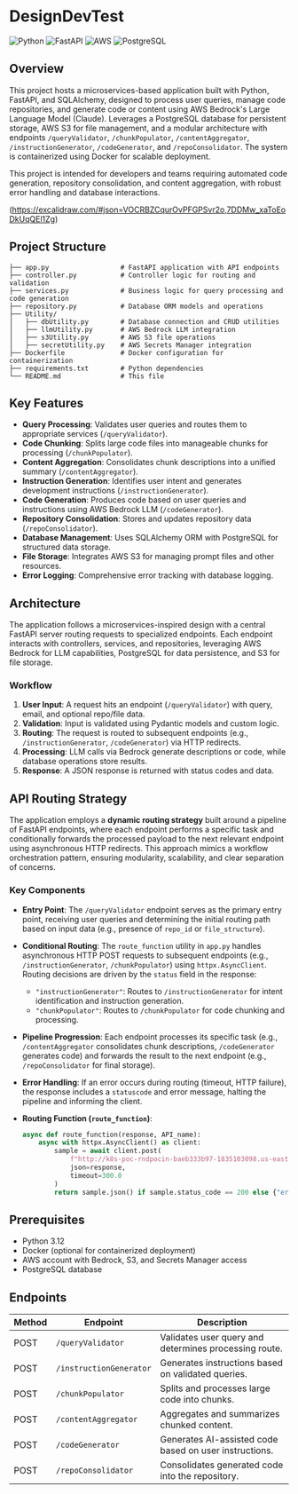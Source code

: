 # DesignDevTest

![Python](https://img.shields.io/badge/Python-3.12-blue.svg) ![FastAPI](https://img.shields.io/badge/FastAPI-0.115.7-green.svg) ![AWS](https://img.shields.io/badge/AWS-Bedrock%20%7C%20S3-orange.svg) ![PostgreSQL](https://img.shields.io/badge/PostgreSQL-SQLAlchemy-blue.svg)

## Overview

This project hosts a microservices-based application built with Python, FastAPI, and SQLAlchemy, designed to process user queries, manage code repositories, and generate code or content using AWS Bedrock's Large Language Model (Claude). Leverages a PostgreSQL database for persistent storage, AWS S3 for file management, and a modular architecture with endpoints `/queryValidator`, `/chunkPopulator`, `/contentAggregator`, `/instructionGenerator`, `/codeGenerator`, and `/repoConsolidator`. The system is containerized using Docker for scalable deployment.

This project is intended for developers and teams requiring automated code generation, repository consolidation, and content aggregation, with robust error handling and database interactions.

(https://excalidraw.com/#json=VOCRBZCqurOvPFGPSvr2o,7DDMw_xaToEoDkUqQEl1Zg)

## Project Structure
```
├── app.py                  # FastAPI application with API endpoints
├── controller.py           # Controller logic for routing and validation
├── services.py             # Business logic for query processing and code generation
├── repository.py           # Database ORM models and operations
├── Utility/
│   ├── dbUtility.py        # Database connection and CRUD utilities
│   ├── llmUtility.py       # AWS Bedrock LLM integration
│   ├── s3Utility.py        # AWS S3 file operations
│   ├── secretUtility.py    # AWS Secrets Manager integration
├── Dockerfile              # Docker configuration for containerization
├── requirements.txt        # Python dependencies
└── README.md               # This file
```


## Key Features

- **Query Processing**: Validates user queries and routes them to appropriate services (`/queryValidator`).
- **Code Chunking**: Splits large code files into manageable chunks for processing (`/chunkPopulator`).
- **Content Aggregation**: Consolidates chunk descriptions into a unified summary (`/contentAggregator`).
- **Instruction Generation**: Identifies user intent and generates development instructions (`/instructionGenerator`).
- **Code Generation**: Produces code based on user queries and instructions using AWS Bedrock LLM (`/codeGenerator`).
- **Repository Consolidation**: Stores and updates repository data (`/repoConsolidator`).
- **Database Management**: Uses SQLAlchemy ORM with PostgreSQL for structured data storage.
- **File Storage**: Integrates AWS S3 for managing prompt files and other resources.
- **Error Logging**: Comprehensive error tracking with database logging.

## Architecture

The application follows a microservices-inspired design with a central FastAPI server routing requests to specialized endpoints. Each endpoint interacts with controllers, services, and repositories, leveraging AWS Bedrock for LLM capabilities, PostgreSQL for data persistence, and S3 for file storage.

### Workflow
1. **User Input**: A request hits an endpoint (`/queryValidator`) with query, email, and optional repo/file data.
2. **Validation**: Input is validated using Pydantic models and custom logic.
3. **Routing**: The request is routed to subsequent endpoints (e.g., `/instructionGenerator`, `/codeGenerator`) via HTTP redirects.
4. **Processing**: LLM calls via Bedrock generate descriptions or code, while database operations store results.
5. **Response**: A JSON response is returned with status codes and data.

## API Routing Strategy

The application employs a **dynamic routing strategy** built around a pipeline of FastAPI endpoints, where each endpoint performs a specific task and conditionally forwards the processed payload to the next relevant endpoint using asynchronous HTTP redirects. This approach mimics a workflow orchestration pattern, ensuring modularity, scalability, and clear separation of concerns.

### Key Components
- **Entry Point**: The `/queryValidator` endpoint serves as the primary entry point, receiving user queries and determining the initial routing path based on input data (e.g., presence of `repo_id` or `file_structure`).
- **Conditional Routing**: The `route_function` utility in `app.py` handles asynchronous HTTP POST requests to subsequent endpoints (e.g., `/instructionGenerator`, `/chunkPopulator`) using `httpx.AsyncClient`. Routing decisions are driven by the `status` field in the response:
  - `"instructionGenerator"`: Routes to `/instructionGenerator` for intent identification and instruction generation.
  - `"chunkPopulator"`: Routes to `/chunkPopulator` for code chunking and processing.
- **Pipeline Progression**: Each endpoint processes its specific task (e.g., `/contentAggregator` consolidates chunk descriptions, `/codeGenerator` generates code) and forwards the result to the next endpoint (e.g., `/repoConsolidator` for final storage).
- **Error Handling**: If an error occurs during routing (timeout, HTTP failure), the response includes a `statuscode` and error message, halting the pipeline and informing the client.

- **Routing Function (`route_function`)**:
  ```python
  async def route_function(response, API_name):
      async with httpx.AsyncClient() as client:
          sample = await client.post(
              f"http://k8s-poc-rndpocin-baeb333b97-1835103098.us-east-1.elb.amazonaws.com:8080/{API_name}",
              json=response,
              timeout=300.0
          )
          return sample.json() if sample.status_code == 200 else {"error": f"API {API_name} failed", "statuscode": sample.status_code}

## Prerequisites
- Python 3.12
- Docker (optional for containerized deployment)
- AWS account with Bedrock, S3, and Secrets Manager access
- PostgreSQL database

## Endpoints

| Method | Endpoint              | Description                                      |
|--------|-----------------------|--------------------------------------------------|
| POST   | `/queryValidator`     | Validates user query and determines processing route. |
| POST   | `/instructionGenerator` | Generates instructions based on validated queries. |
| POST   | `/chunkPopulator`     | Splits and processes large code into chunks.     |
| POST   | `/contentAggregator`  | Aggregates and summarizes chunked content.       |
| POST   | `/codeGenerator`      | Generates AI-assisted code based on user instructions. |
| POST   | `/repoConsolidator`   | Consolidates generated code into the repository. |
